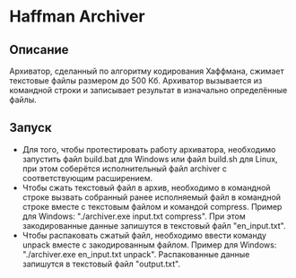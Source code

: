 # Haffman Archiver
## Описание
Архиватор, сделанный по алгоритму кодирования Хаффмана, сжимает текстовые файлы размером до 500 Кб. Архиватор вызывается из командной строки и записывает результат в изначально определённые файлы.
## Запуск
- Для того, чтобы протестировать работу архиватора, необходимо запустить файл build.bat для Windows или файл build.sh для Linux, при этом соберётся исполнительный файл archiver с соответствующим расширением.
- Чтобы сжать текстовый файл в архив, необходимо в командной строке вызвать собранный ранее исполняемый файл в командной строке вместе с текстовым файлом и командой compress. Пример для Windows: "./archiver.exe input.txt compress". При этом закодированные данные запишутся в текстовый файл "en_input.txt".
- Чтобы распаковать сжатый файл, необходимо ввести команду unpack вместе с закодированным файлом. Пример для Windows: "./archiver.exe en_input.txt unpack". Распакованные данные запишутся в текстовый файл "output.txt".
